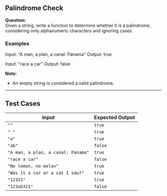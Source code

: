 ## Palindrome Check

**Question:**  
Given a string, write a function to determine whether it is a palindrome, considering only alphanumeric characters and ignoring cases.

### Examples

Input: "A man, a plan, a canal: Panama" Output: true

Input: "race a car" Output: false


**Note:**  
- An empty string is considered a valid palindrome.

---

## Test Cases

| Input                             | Expected Output |
|----------------------------------|-----------------|
| `""`                             | `true`          |
| `" "`                            | `true`          |
| `"a"`                            | `true`          |
| `"ab"`                           | `false`         |
| `"A man, a plan, a canal: Panama"` | `true`        |
| `"race a car"`                   | `false`         |
| `"No lemon, no melon"`           | `true`          |
| `"Was it a car or a cat I saw?"` | `true`          |
| `"12321"`                        | `true`          |
| `"123ab321"`                     | `false`         |
